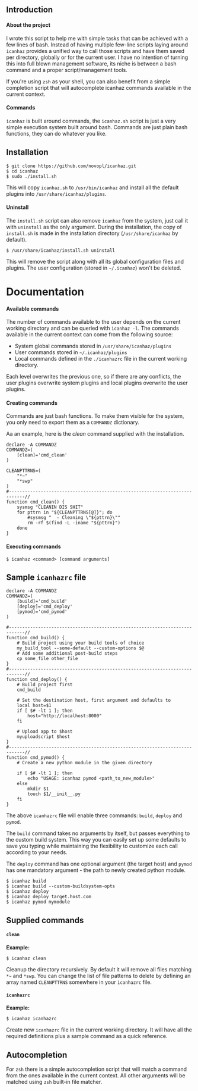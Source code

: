 ## Introduction

#### About the project

I wrote this script to help me with simple tasks that can be achieved with
a few lines of bash. Instead of having multiple few-line scripts laying around
`icanhaz` provides a unified way to call those scripts and have them saved
per directory, globally or for the current user. I have no intention of turning
this into full blown management software, its niche is between a bash command
and a proper script/management tools.

If you're using `zsh` as your shell, you can also benefit from a simple
completion script that will autocomplete icanhaz commands available in the
current context.

#### Commands

`icanhaz` is built around commands, the `icanhaz.sh` script is just a very
simple execution system built around bash. Commands are just plain bash
functions, they can do whatever you like.

## Installation

```shell
$ git clone https://github.com/novopl/icanhaz.git
$ cd icanhaz
$ sudo ./install.sh
```

This will copy `icanhaz.sh` to `/usr/bin/icanhaz` and install all the default
plugins into `/usr/share/icanhaz/plugins`.

#### Uninstall

The `install.sh` script can also remove `icanhaz` from the system, just call it
with `uninstall` as the only argument. During the installation, the copy
of `install.sh` is made in the installation directory (`/usr/share/icanhaz` by
default).

```shell
$ /usr/share/icanhaz/install.sh uninstall
```

This will remove the script along with all its global configuration files and
plugins. The user configuration (stored in `~/.icanhaz`) won't be deleted.


# Documentation

#### Available commands

The number of commands available to the user depends on the current working
directory and can be queried with `icanhaz -l`. The commands available in the
current context can come from the following source:

- System global commands stored in `/usr/share/icanhaz/plugins`
- User commands stored in `~/.icanhaz/plugins`
- Local commands defined in the `./icanhazrc` file in the current working
  directory.

Each level overwrites the previous one, so if there are any conflicts, the
user plugins overwrite system plugins and local plugins overwrite the user
plugins.

#### Creating commands

Commands are just bash functions. To make them visible for the system, you only
need to export them as a `COMMANDZ` dictionary.

Aa an example, here is the *clean* command supplied with the installation.

```shell
declare -A COMMANDZ
COMMANDZ=(
    [clean]='cmd_clean'
)

CLEANPTTRNS=(
    "*~"
    "*swp"
)
#----------------------------------------------------------------------------//
function cmd_clean() {
    sysmsg "CLEANIN DIS SHIT"
    for pttrn in "${CLEANPTTRNS[@]}"; do
        #sysmsg "  - Cleaning \"${pttrn}\""
        rm -rf $(find -L -iname "${pttrn}")
    done
}
```


#### Executing commands
```
$ icanhaz <command> [command arguments]
```


## Sample `icanhazrc` file

```shell
declare -A COMMANDZ
COMMANDZ=(
    [build]='cmd_build'
    [deploy]='cmd_deploy'
    [pymod]='cmd_pymod'
)

#----------------------------------------------------------------------------//
function cmd_build() {
    # Build project using your build tools of choice
    my_build_tool --some-default --custom-options $@
    # Add some additional post-build steps
    cp some_file other_file
}
#----------------------------------------------------------------------------//
function cmd_deploy() {
    # Build project first
    cmd_build

    # Set the destination host, first argument and defaults to  
    local host=$1
    if [ $# -lt 1 ]; then
        host="http://localhost:8000"
    fi

    # Upload app to $host
    myuploadscript $host
}
#----------------------------------------------------------------------------//
function cmd_pymod() {
    # Create a new python module in the given directory

    if [ $# -lt 1 ]; then
        echo "USAGE: icanhaz pymod <path_to_new_module>"
    else
        mkdir $1
        touch $1/__init__.py
    fi
}
```

The above `icanhazrc` file will enable three commands: `build`, `deploy` and
`pymod`.

The `build` command takes no arguments by itself, but passes
everything to the custom build system. This way you can easily set up some
defaults to save you typing while maintaining the flexibility to customize
each call according to your needs.

The `deploy` command has one
optional argument (the target host) and `pymod` has one mandatory argument -
the path to newly created python module.


```shell
$ icanhaz build
$ icanhaz build --custom-buildsystem-opts
$ icanhaz deploy
$ icanhaz deploy target.host.com
$ icanhaz pymod mymodule
```

## Supplied commands

#### `clean`

**Example:**
```
$ icanhaz clean
```

Cleanup the directory recursively. By default it will remove all files
matching `*~` and `*swp`. You can change the list of file patterns to delete by
defining an array named `CLEANPTTRNS` somewhere in your `icanhazrc` file.

#### `icanhazrc`

**Example:**
```shell
$ icanhaz icanhazrc
```

Create new `icanhazrc` file in the current working directory. It will have
all the required definitions plus a sample command as a quick reference.

## Autocompletion

For `zsh` there is a simple autocompletion script that will match a command
from the ones available in the current context. All other arguments will be
matched using `zsh` built-in file matcher.
